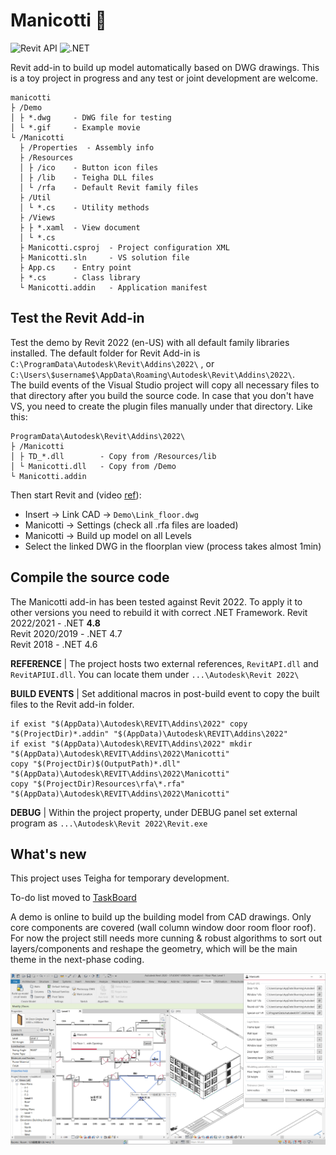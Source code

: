 # Manicotti :burrito:

![Revit API](https://img.shields.io/badge/Revit%20API-2022-red.svg)
![.NET](https://img.shields.io/badge/.NET-4.8-red.svg)

Revit add-in to build up model automatically based on DWG drawings. This is a toy project in progress and any test or joint development are welcome.  
```
manicotti
├ /Demo
│ ├ *.dwg     - DWG file for testing
│ └ *.gif     - Example movie
└ /Manicotti
  ├ /Properties  - Assembly info
  ├ /Resources
  │ ├ /ico    - Button icon files
  │ ├ /lib    - Teigha DLL files
  │ └ /rfa    - Default Revit family files
  ├ /Util
  │ └ *.cs    - Utility methods
  ├ /Views
  ├ ├ *.xaml  - View document
  │ └ *.cs
  ├ Manicotti.csproj  - Project configuration XML
  ├ Manicotti.sln     - VS solution file
  ├ App.cs    - Entry point
  ├ *.cs      - Class library
  └ Manicotti.addin   - Application manifest
```


## Test the Revit Add-in
Test the demo by Revit 2022 (en-US) with all default family libraries installed. The default folder for Revit Add-in is `C:\ProgramData\Autodesk\Revit\Addins\2022\` , or `C:\Users\$username$\AppData\Roaming\Autodesk\Revit\Addins\2022\`.  
The build events of the Visual Studio project will copy all necessary files to that directory after you build the source code. In case that you don't have VS, you need to create the plugin files manually under that directory. Like this:  
```
ProgramData\Autodesk\Revit\Addins\2022\
├ /Manicotti
│ ├ TD_*.dll        - Copy from /Resources/lib
│ └ Manicotti.dll   - Copy from /Demo
└ Manicotti.addin
```
Then start Revit and (video [ref](https://www.bilibili.com/video/BV17N4y1F7c1/?vd_source=9cd60edb139ebf7808403a2205ee49a1)):  
- Insert -> Link CAD -> `Demo\Link_floor.dwg`
- Manicotti -> Settings (check all .rfa files are loaded)
- Manicotti -> Build up model on all Levels
- Select the linked DWG in the floorplan view (process takes almost 1min)


## Compile the source code
The Manicotti add-in has been tested against Revit 2022. To apply it to other versions you need to rebuild it with correct .NET Framework. 
Revit 2022/2021 - .NET **4.8**   
Revit 2020/2019 - .NET 4.7  
Revit 2018 - .NET 4.6  
 
**REFERENCE** | The project hosts two external references, `RevitAPI.dll` and `RevitAPIUI.dll`. You can locate them under `...\Autodesk\Revit 2022\`  

**BUILD EVENTS** | Set additional macros in post-build event to copy the built files to the Revit add-in folder.
```
if exist "$(AppData)\Autodesk\REVIT\Addins\2022" copy "$(ProjectDir)*.addin" "$(AppData)\Autodesk\REVIT\Addins\2022"
if exist "$(AppData)\Autodesk\REVIT\Addins\2022" mkdir "$(AppData)\Autodesk\REVIT\Addins\2022\Manicotti"
copy "$(ProjectDir)$(OutputPath)*.dll" "$(AppData)\Autodesk\REVIT\Addins\2022\Manicotti"
copy "$(ProjectDir)Resources\rfa\*.rfa" "$(AppData)\Autodesk\REVIT\Addins\2022\Manicotti"
```

**DEBUG** | Within the project property, under DEBUG panel set external program as `...\Autodesk\Revit 2022\Revit.exe`


## What's new

This project uses Teigha for temporary development.  

To-do list moved to [TaskBoard](https://github.com/ian-quinn/manicotti/issues/1)  

A demo is online to build up the building model from CAD drawings. Only core components are covered (wall column window door room floor roof). For now the project still needs more cunning & robust algorithms to sort out layers/components and reshape the geometry, which will be the main theme in the next-phase coding.  

<img src="/Demo/Screenshot.jpg?raw=true">